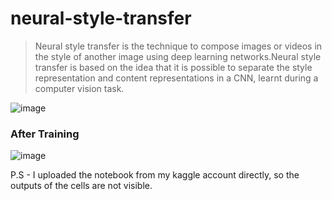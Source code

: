 # neural-style-transfer


>Neural style transfer is the technique to compose images or videos in the style of another image using deep learning networks.Neural style transfer is based on the idea that it is possible to separate the style representation and content representations in a CNN, learnt during a computer vision task.


![image](https://user-images.githubusercontent.com/77894804/180387518-dd753bac-2bcd-432a-93e2-80d90ea0244e.png)

### After Training

![image](https://user-images.githubusercontent.com/77894804/180388304-ea001a33-a583-41bf-9c90-b95554591922.png)

P.S - I uploaded the notebook from my kaggle account directly, so the outputs of the cells are not visible.
